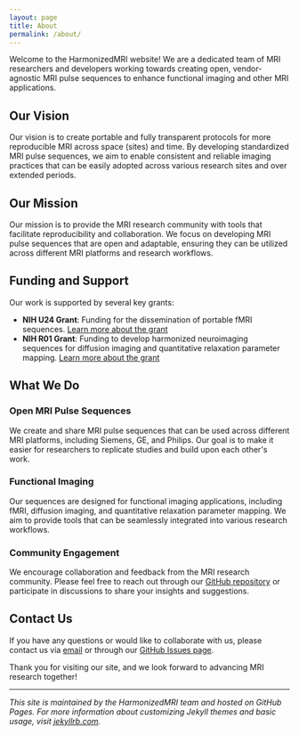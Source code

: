 ```yaml
---
layout: page
title: About
permalink: /about/
---
```



Welcome to the HarmonizedMRI website! We are a dedicated team of MRI researchers and developers working towards creating open, vendor-agnostic MRI pulse sequences to enhance functional imaging and other MRI applications.

## Our Vision

Our vision is to create portable and fully transparent protocols for more reproducible MRI across space (sites) and time. By developing standardized MRI pulse sequences, we aim to enable consistent and reliable imaging practices that can be easily adopted across various research sites and over extended periods.

## Our Mission

Our mission is to provide the MRI research community with tools that facilitate reproducibility and collaboration. We focus on developing MRI pulse sequences that are open and adaptable, ensuring they can be utilized across different MRI platforms and research workflows.

## Funding and Support

Our work is supported by several key grants:

- **NIH U24 Grant**: Funding for the dissemination of portable fMRI sequences. [Learn more about the grant](https://reporter.nih.gov/search/Y22HpwtGJ0GsUA9J9iqWoQ/project-details/10306940)
- **NIH R01 Grant**: Funding to develop harmonized neuroimaging sequences for diffusion imaging and quantitative relaxation parameter mapping. [Learn more about the grant](https://reporter.nih.gov/search/Rc6iON3j_UieHv9Rbv10uQ/project-details/10704747)

## What We Do

### Open MRI Pulse Sequences
We create and share MRI pulse sequences that can be used across different MRI platforms, including Siemens, GE, and Philips. Our goal is to make it easier for researchers to replicate studies and build upon each other's work.

### Functional Imaging
Our sequences are designed for functional imaging applications, including fMRI, diffusion imaging, and quantitative relaxation parameter mapping. We aim to provide tools that can be seamlessly integrated into various research workflows.

### Community Engagement
We encourage collaboration and feedback from the MRI research community. Please feel free to reach out through our [GitHub repository](https://github.com/HarmonizedMRI) or participate in discussions to share your insights and suggestions.

## Contact Us

If you have any questions or would like to collaborate with us, please contact us via [email](mailto:contact@harmonizedmri.org) or through our [GitHub Issues page](https://github.com/HarmonizedMRI/HarmonizedMRI/issues).

Thank you for visiting our site, and we look forward to advancing MRI research together!

---

*This site is maintained by the HarmonizedMRI team and hosted on GitHub Pages. For more information about customizing Jekyll themes and basic usage, visit [jekyllrb.com](https://jekyllrb.com/).*

